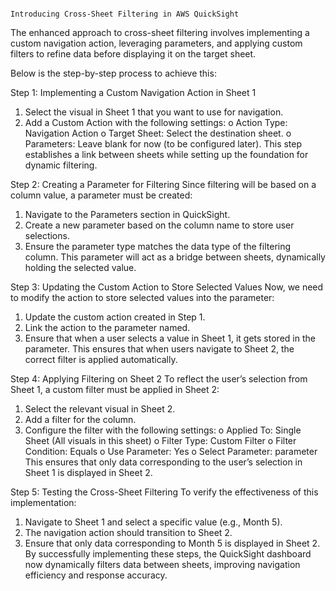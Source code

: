                                                                     Introducing Cross-Sheet Filtering in AWS QuickSight
   
The enhanced approach to cross-sheet filtering involves implementing a custom navigation action, leveraging parameters, and applying custom filters to refine data before displaying it on the target sheet.

Below is the step-by-step process to achieve this:

Step 1: Implementing a Custom Navigation Action in Sheet 1
1.	Select the visual in Sheet 1 that you want to use for navigation.
2.	Add a Custom Action with the following settings:
o	Action Type: Navigation Action
o	Target Sheet: Select the destination sheet.
o	Parameters: Leave blank for now (to be configured later).
This step establishes a link between sheets while setting up the foundation for dynamic filtering.

Step 2: Creating a Parameter for Filtering
Since filtering will be based on a column value, a parameter must be created:
1.	Navigate to the Parameters section in QuickSight.
2.	Create a new parameter based on the column name to store user selections.
3.	Ensure the parameter type matches the data type of the filtering column.
This parameter will act as a bridge between sheets, dynamically holding the selected value.

Step 3: Updating the Custom Action to Store Selected Values
Now, we need to modify the action to store selected values into the parameter:
1.	Update the custom action created in Step 1.
2.	Link the action to the parameter named.
3.	Ensure that when a user selects a value in Sheet 1, it gets stored in the parameter.
This ensures that when users navigate to Sheet 2, the correct filter is applied automatically.

Step 4: Applying Filtering on Sheet 2
To reflect the user’s selection from Sheet 1, a custom filter must be applied in Sheet 2:
1.	Select the relevant visual in Sheet 2.
2.	Add a filter for the column.
3.	Configure the filter with the following settings:
o	Applied To: Single Sheet (All visuals in this sheet)
o	Filter Type: Custom Filter
o	Filter Condition: Equals
o	Use Parameter: Yes
o	Select Parameter: parameter
This ensures that only data corresponding to the user’s selection in Sheet 1 is displayed in Sheet 2.

Step 5: Testing the Cross-Sheet Filtering
To verify the effectiveness of this implementation:
1.	Navigate to Sheet 1 and select a specific value (e.g., Month 5).
2.	The navigation action should transition to Sheet 2.
3.	Ensure that only data corresponding to Month 5 is displayed in Sheet 2.
By successfully implementing these steps, the QuickSight dashboard now dynamically filters data between sheets, improving navigation efficiency and response accuracy.  
